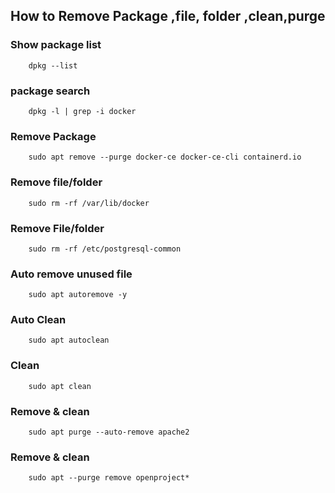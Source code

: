 ## How to Remove Package ,file, folder ,clean,purge

		
### Show package list	

		dpkg --list
		
### package search
	
		dpkg -l | grep -i docker
	
### Remove Package	

		sudo apt remove --purge docker-ce docker-ce-cli containerd.io
	
### Remove file/folder 	

		sudo rm -rf /var/lib/docker
	
### Remove File/folder	

		sudo rm -rf /etc/postgresql-common
	
### Auto remove unused file	

		sudo apt autoremove -y
	
### Auto Clean	

		sudo apt autoclean
	
### Clean	

		sudo apt clean
	
### Remove & clean	

		sudo apt purge --auto-remove apache2
	
### Remove & clean	

		sudo apt --purge remove openproject*
	

